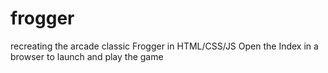 # frogger
recreating the arcade classic Frogger in HTML/CSS/JS
Open the Index in a browser to launch and play the game
